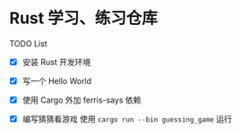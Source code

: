 # Rust 学习、练习仓库

TODO List

- [x] 安装 Rust 开发环境
- [x] 写一个 Hello World
- [x] 使用 Cargo 外加 ferris-says 依赖
- [x] 编写猜猜看游戏 使用 `cargo run --bin guessing_game` 运行

